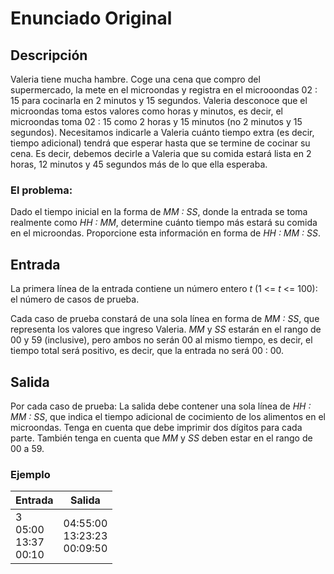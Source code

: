 # Enunciado Original

## Descripción

Valeria tiene mucha hambre. Coge una cena que compro del supermercado, la mete
en el microondas y registra en el microoondas 02 : 15 para cocinarla en 2 minutos
y 15 segundos. Valeria desconoce que el microondas toma estos valores como horas
y minutos, es decir, el microondas toma 02 : 15 como 2 horas y 15 minutos (no 2
minutos y 15 segundos).
Necesitamos indicarle a Valeria cuánto tiempo extra (es decir, tiempo adicional)
tendrá que esperar hasta que se termine de cocinar su cena. Es decir, debemos
decirle a Valeria que su comida estará lista en 2 horas, 12 minutos y 45 segundos
más de lo que ella esperaba.

### El problema:
Dado el tiempo inicial en la forma de _MM : SS_, donde la entrada se toma realmente
como _HH : MM_, determine cuánto tiempo más estará su comida en el microondas.
Proporcione esta información en forma de _HH : MM : SS_.

## Entrada

La primera línea de la entrada contiene un número entero _t_ (1 <= _t_ <= 100): el
número de casos de prueba.

Cada caso de prueba constará de una sola línea en forma de _MM : SS_, que
representa los valores que ingreso Valeria. _MM_ y _SS_ estarán en el rango de
00 y 59 (inclusive), pero ambos no serán 00 al mismo tiempo, es decir, el tiempo
total será positivo, es decir, que la entrada no será 00 : 00.

## Salida

Por cada caso de prueba: La salida debe contener una sola línea de _HH : MM : SS_,
que indica el tiempo adicional de cocimiento de los alimentos en el microondas.
Tenga en cuenta que debe imprimir dos dígitos para cada parte.
También tenga en cuenta que _MM_ y _SS_ deben estar en el rango de 00 a 59.

### Ejemplo

| Entrada                    | Salida                         |
|----------------------------|--------------------------------|
|3<br>05:00<br>13:37<br>00:10|04:55:00<br>13:23:23<br>00:09:50|
